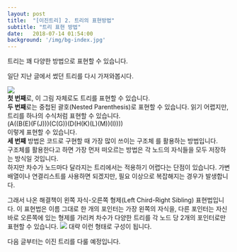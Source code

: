 ```yaml
---
layout: post
title:  "[이진트리] 2. 트리의 표현방법"
subtitle: "트리 표현 방법"
date:   2018-07-14 01:54:00
background: '/img/bg-index.jpg'
---
```


트리는 꽤 다양한 방법으로 표현할 수 있습니다.

일단 지난 글에서 썼던 트리를 다시 가져와봅시다.

<img src = "https://i.imgur.com/ixaDHc0.png"><br>
<b>첫 번째</b>로, 이 그림 자체로도 트리를 표현할 수 있습니다.<br>
<b>두 번째</b>로는 중첩된 괄호(Nested Parenthesis)로 표현할 수 있습니다. 읽기 어렵지만, 트리를 하나의 수식처럼 표현할 수 있습니다.<br>
(A((B(E)(F(J)))(C(G))(D(H(K)(L)(M))(I))))<br>
이렇게 표현할 수 있습니다.<br>
<b>세 번째</b> 방법은 코드로 구현할 때 가장 많이 쓰이는 구조체 를 활용하는 방법입니다.<br>
구조체를 활용한다고 하면 가장 먼저 떠오르는 방법은 각 노드의 자식들을 모두 저장하는 방식일 것입니다.<br>
하지만 차수가 노드마다 달라지는 트리에서는 적용하기 어렵다는 단점이 있습니다. 가변 배열이나 연결리스트를 사용하면 되겠지만, 필요 이상으로 복잡해지는 경우가 발생합니다.<br>

그래서 나온 해결책이 왼쪽 자식-오른쪽 형제(Left Chird-Right Sibling) 표현법입니다. 이 표현법은 이름 그대로 한 개의 포인터는 가장 왼쪽의 자식을, 다른 포인터는 자신 바로 오른쪽에 있는 형제를 가리켜 차수가 다양한 트리를 각 노드 당 2개의 포인터로만 표현할 수 있습니다.
<img src = "https://i.imgur.com/zeNCoeo.png">
대략 이런 형태로 구성이 됩니다.

다음 글부터는 이진 트리를 다룰 예정입니다.
